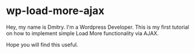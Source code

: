 wp-load-more-ajax
=================

Hey, my name is Dmitry.
I'm a Wordpress Developer. 
This is my first tutorial on how to implement simple Load More functionality via AJAX.

Hope you will find this useful.
